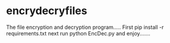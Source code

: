 # encrydecryfiles
The file encryption and decryption program.....
First
pip install -r requirements.txt
next run
python EncDec.py
and enjoy.......




